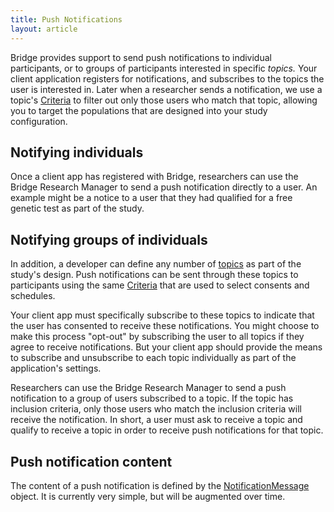 ```yaml
---
title: Push Notifications
layout: article
---
```


Bridge provides support to send push notifications to individual participants, or to groups of participants interested in specific *topics.* Your client application registers for notifications, and subscribes to the topics the user is interested in. Later when a researcher sends a notification, we use a topic's [Criteria](/#Criteria) to filter out only those users who match that topic, allowing you to target the populations that are designed into your study configuration.

## Notifying individuals

Once a client app has registered with Bridge, researchers can use the Bridge Research Manager to send a push notification directly to a user. An example might be a notice to a user that they had qualified for a free genetic test as part of the study.

## Notifying groups of individuals

In addition, a developer can define any number of [topics](/#NotificationTopic) as part of the study's design. Push notifications can be sent through these topics to participants using the same [Criteria](/#Criteria) that are used to select consents and schedules. 

Your client app must specifically subscribe to these topics to indicate that the user has consented to receive these notifications. You might choose to make this process "opt-out" by subscribing the user to all topics if they agree to receive notifications. But your client app should provide the means to subscribe and unsubscribe to each topic individually as part of the application's settings.

Researchers can use the Bridge Research Manager to send a push notification to a group of users subscribed to a topic. If the topic has inclusion criteria, only those users who match the inclusion criteria will receive the notification. In short, a user must ask to receive a topic and qualify to receive a topic in order to receive push notifications for that topic.

## Push notification content

The content of a push notification is defined by the [NotificationMessage](/#NotificationMessage) object. It is currently very simple, but will be augmented over time.